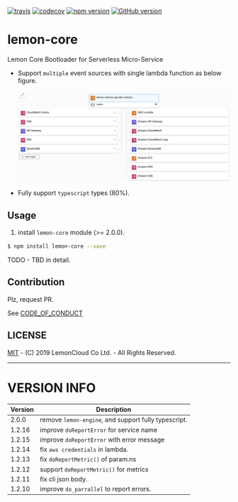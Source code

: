 [![travis](https://travis-ci.org/lemoncloud-io/lemon-core.svg?branch=master)](https://travis-ci.org/lemoncloud-io/lemon-core)
[![codecov](https://codecov.io/gh/lemoncloud-io/lemon-core/branch/master/graph/badge.svg)](https://codecov.io/gh/lemoncloud-io/lemon-core)
[![npm version](https://badge.fury.io/js/lemon-core.svg)](https://badge.fury.io/js/lemon-core)
[![GitHub version](https://badge.fury.io/gh/lemoncloud-io%2Flemon-core.svg)](https://badge.fury.io/gh/lemoncloud-io%2Flemon-core)


# lemon-core

Lemon Core Bootloader for Serverless Micro-Service

- Support `multiple` event sources with single lambda function as below figure.

    ![](assets/2019-11-26-23-43-47.png)

- Fully support `typescript` types (80%).

## Usage

1. install `lemon-core` module (>= 2.0.0).

```sh
$ npm install lemon-core --save
```

TODO - TBD in detail.


## Contribution

Plz, request PR. 

See [CODE_OF_CONDUCT](CODE_OF_CONDUCT.md)


## LICENSE

[MIT](LICENSE) - (C) 2019 LemonCloud Co Ltd. - All Rights Reserved.



----------------
# VERSION INFO #

| Version   | Description
|--         |--
| 2.0.0     | remove `lemon-engine`, and support fully typescript.
| 1.2.16    | improve `doReportError` for service name
| 1.2.15    | improve `doReportError` with error message
| 1.2.14    | fix `aws credentials` in lambda.
| 1.2.13    | fix `doReportMetric()` of param.ns
| 1.2.12    | support `doReportMetric()` for metrics
| 1.2.11    | fix cli json body.
| 1.2.10    | improve `do_parrallel` to report errors.

